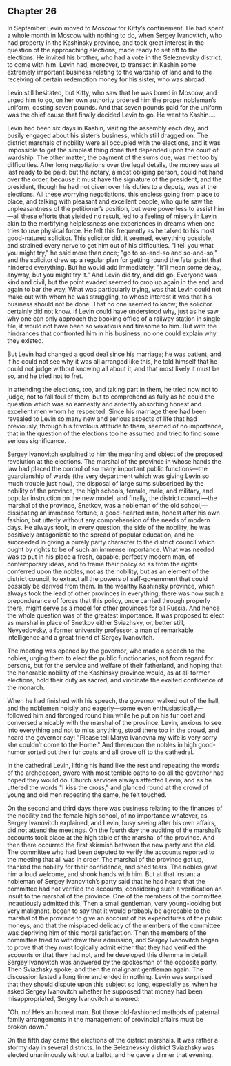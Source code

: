 ## Chapter 26


In September Levin moved to Moscow for Kitty’s confinement. He had spent
a whole month in Moscow with nothing to do, when Sergey Ivanovitch, who
had property in the Kashinsky province, and took great interest in the
question of the approaching elections, made ready to set off to the
elections. He invited his brother, who had a vote in the Seleznevsky
district, to come with him. Levin had, moreover, to transact in Kashin
some extremely important business relating to the wardship of land and
to the receiving of certain redemption money for his sister, who was
abroad.

Levin still hesitated, but Kitty, who saw that he was bored in Moscow,
and urged him to go, on her own authority ordered him the proper
nobleman’s uniform, costing seven pounds. And that seven pounds paid for
the uniform was the chief cause that finally decided Levin to go. He
went to Kashin....

Levin had been six days in Kashin, visiting the assembly each day, and
busily engaged about his sister’s business, which still dragged on. The
district marshals of nobility were all occupied with the elections, and
it was impossible to get the simplest thing done that depended upon the
court of wardship. The other matter, the payment of the sums due, was
met too by difficulties. After long negotiations over the legal details,
the money was at last ready to be paid; but the notary, a most obliging
person, could not hand over the order, because it must have the
signature of the president, and the president, though he had not given
over his duties to a deputy, was at the elections. All these worrying
negotiations, this endless going from place to place, and talking with
pleasant and excellent people, who quite saw the unpleasantness of the
petitioner’s position, but were powerless to assist him—all these
efforts that yielded no result, led to a feeling of misery in Levin akin
to the mortifying helplessness one experiences in dreams when one tries
to use physical force. He felt this frequently as he talked to his most
good-natured solicitor. This solicitor did, it seemed, everything
possible, and strained every nerve to get him out of his difficulties.
"I tell you what you might try," he said more than once; "go to
so-and-so and so-and-so," and the solicitor drew up a regular plan for
getting round the fatal point that hindered everything. But he would add
immediately, "It’ll mean some delay, anyway, but you might try it." And
Levin did try, and did go. Everyone was kind and civil, but the point
evaded seemed to crop up again in the end, and again to bar the way.
What was particularly trying, was that Levin could not make out with
whom he was struggling, to whose interest it was that his business
should not be done. That no one seemed to know; the solicitor certainly
did not know. If Levin could have understood why, just as he saw why one
can only approach the booking office of a railway station in single
file, it would not have been so vexatious and tiresome to him. But with
the hindrances that confronted him in his business, no one could explain
why they existed.

But Levin had changed a good deal since his marriage; he was patient,
and if he could not see why it was all arranged like this, he told
himself that he could not judge without knowing all about it, and that
most likely it must be so, and he tried not to fret.

In attending the elections, too, and taking part in them, he tried now
not to judge, not to fall foul of them, but to comprehend as fully as he
could the question which was so earnestly and ardently absorbing honest
and excellent men whom he respected. Since his marriage there had been
revealed to Levin so many new and serious aspects of life that had
previously, through his frivolous attitude to them, seemed of no
importance, that in the question of the elections too he assumed and
tried to find some serious significance.

Sergey Ivanovitch explained to him the meaning and object of the
proposed revolution at the elections. The marshal of the province in
whose hands the law had placed the control of so many important public
functions—the guardianship of wards (the very department which was
giving Levin so much trouble just now), the disposal of large sums
subscribed by the nobility of the province, the high schools, female,
male, and military, and popular instruction on the new model, and
finally, the district council—the marshal of the province, Snetkov, was
a nobleman of the old school,—dissipating an immense fortune, a
good-hearted man, honest after his own fashion, but utterly without any
comprehension of the needs of modern days. He always took, in every
question, the side of the nobility; he was positively antagonistic to
the spread of popular education, and he succeeded in giving a purely
party character to the district council which ought by rights to be of
such an immense importance. What was needed was to put in his place a
fresh, capable, perfectly modern man, of contemporary ideas, and to
frame their policy so as from the rights conferred upon the nobles, not
as the nobility, but as an element of the district council, to extract
all the powers of self-government that could possibly be derived from
them. In the wealthy Kashinsky province, which always took the lead of
other provinces in everything, there was now such a preponderance of
forces that this policy, once carried through properly there, might
serve as a model for other provinces for all Russia. And hence the whole
question was of the greatest importance. It was proposed to elect as
marshal in place of Snetkov either Sviazhsky, or, better still,
Nevyedovsky, a former university professor, a man of remarkable
intelligence and a great friend of Sergey Ivanovitch.

The meeting was opened by the governor, who made a speech to the nobles,
urging them to elect the public functionaries, not from regard for
persons, but for the service and welfare of their fatherland, and hoping
that the honorable nobility of the Kashinsky province would, as at all
former elections, hold their duty as sacred, and vindicate the exalted
confidence of the monarch.

When he had finished with his speech, the governor walked out of the
hall, and the noblemen noisily and eagerly—some even
enthusiastically—followed him and thronged round him while he put on his
fur coat and conversed amicably with the marshal of the province. Levin,
anxious to see into everything and not to miss anything, stood there too
in the crowd, and heard the governor say: "Please tell Marya Ivanovna my
wife is very sorry she couldn’t come to the Home." And thereupon the
nobles in high good-humor sorted out their fur coats and all drove off
to the cathedral.

In the cathedral Levin, lifting his hand like the rest and repeating the
words of the archdeacon, swore with most terrible oaths to do all the
governor had hoped they would do. Church services always affected Levin,
and as he uttered the words "I kiss the cross," and glanced round at the
crowd of young and old men repeating the same, he felt touched.

On the second and third days there was business relating to the finances
of the nobility and the female high school, of no importance whatever,
as Sergey Ivanovitch explained, and Levin, busy seeing after his own
affairs, did not attend the meetings. On the fourth day the auditing of
the marshal’s accounts took place at the high table of the marshal of
the province. And then there occurred the first skirmish between the new
party and the old. The committee who had been deputed to verify the
accounts reported to the meeting that all was in order. The marshal of
the province got up, thanked the nobility for their confidence, and shed
tears. The nobles gave him a loud welcome, and shook hands with him. But
at that instant a nobleman of Sergey Ivanovitch’s party said that he had
heard that the committee had not verified the accounts, considering such
a verification an insult to the marshal of the province. One of the
members of the committee incautiously admitted this. Then a small
gentleman, very young-looking but very malignant, began to say that it
would probably be agreeable to the marshal of the province to give an
account of his expenditures of the public moneys, and that the misplaced
delicacy of the members of the committee was depriving him of this moral
satisfaction. Then the members of the committee tried to withdraw their
admission, and Sergey Ivanovitch began to prove that they must logically
admit either that they had verified the accounts or that they had not,
and he developed this dilemma in detail. Sergey Ivanovitch was answered
by the spokesman of the opposite party. Then Sviazhsky spoke, and then
the malignant gentleman again. The discussion lasted a long time and
ended in nothing. Levin was surprised that they should dispute upon this
subject so long, especially as, when he asked Sergey Ivanovitch whether
he supposed that money had been misappropriated, Sergey Ivanovitch
answered:

"Oh, no! He’s an honest man. But those old-fashioned methods of paternal
family arrangements in the management of provincial affairs must be
broken down."

On the fifth day came the elections of the district marshals. It was
rather a stormy day in several districts. In the Seleznevsky district
Sviazhsky was elected unanimously without a ballot, and he gave a dinner
that evening.



